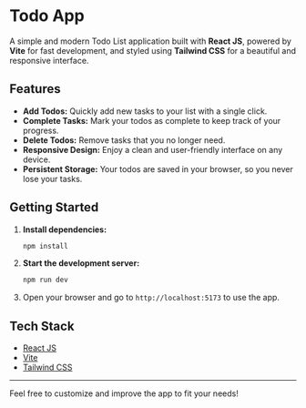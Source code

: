 # Todo App

A simple and modern Todo List application built with **React JS**, powered by **Vite** for fast development, and styled using **Tailwind CSS** for a beautiful and responsive interface.

## Features

- **Add Todos:** Quickly add new tasks to your list with a single click.
- **Complete Tasks:** Mark your todos as complete to keep track of your progress.
- **Delete Todos:** Remove tasks that you no longer need.
- **Responsive Design:** Enjoy a clean and user-friendly interface on any device.
- **Persistent Storage:** Your todos are saved in your browser, so you never lose your tasks.

## Getting Started

1. **Install dependencies:**
   ```bash
   npm install
   ```
2. **Start the development server:**
   ```bash
   npm run dev
   ```
3. Open your browser and go to `http://localhost:5173` to use the app.

## Tech Stack

- [React JS](https://react.dev/)
- [Vite](https://vitejs.dev/)
- [Tailwind CSS](https://tailwindcss.com/)

---

Feel free to customize and improve the app to fit your needs!
